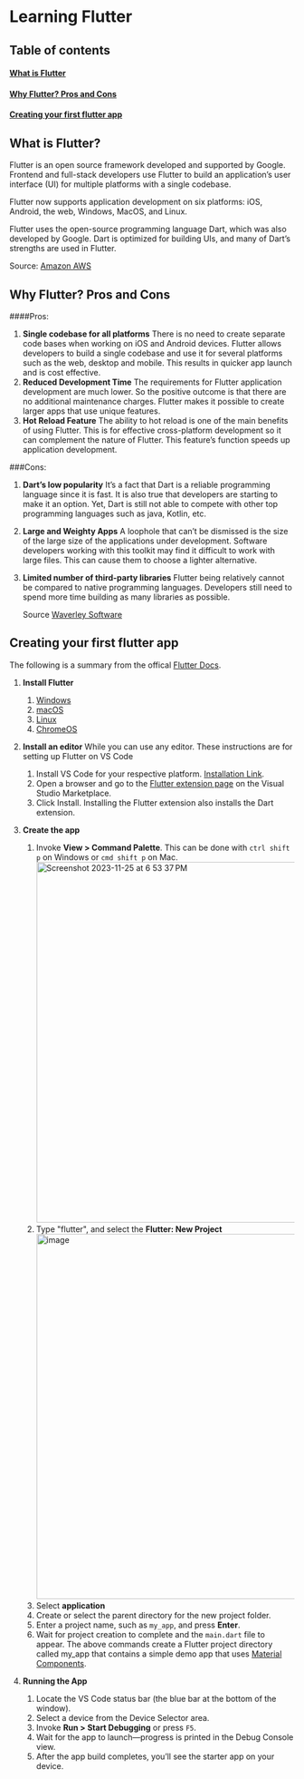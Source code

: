 # Learning Flutter

## Table of contents

#### [What is Flutter](#what-is-flutter)

#### [Why Flutter? Pros and Cons](#why-flutter-pros-and-cons)

#### [Creating your first flutter app](#creating-your-first-flutter-app)

## What is Flutter?

Flutter is an open source framework developed and supported by Google. Frontend and full-stack developers use Flutter to build an application’s user interface (UI) for multiple platforms with a single codebase.

Flutter now supports application development on six platforms: iOS, Android, the web, Windows, MacOS, and Linux.

Flutter uses the open-source programming language Dart, which was also developed by Google. Dart is optimized for building UIs, and many of Dart’s strengths are used in Flutter.

Source: [Amazon AWS](https://aws.amazon.com/what-is/flutter/)

## Why Flutter? Pros and Cons

####Pros:

1. **Single codebase for all platforms**
   There is no need to create separate code bases when working on iOS and Android devices. Flutter allows developers to build a single codebase and use it for several platforms such as the web, desktop and mobile. This results in quicker app launch and is cost effective.
2. **Reduced Development Time**
   The requirements for Flutter application development are much lower. So the positive outcome is that there are no additional maintenance charges. Flutter makes it possible to create larger apps that use unique features.
3. **Hot Reload Feature**
   The ability to hot reload is one of the main benefits of using Flutter. This is for effective cross-platform development so it can complement the nature of Flutter. This feature’s function speeds up application development.

###Cons:

1. **Dart’s low popularity**
   It’s a fact that Dart is a reliable programming language since it is fast. It is also true that developers are starting to make it an option. Yet, Dart is still not able to compete with other top programming languages such as java, Kotlin, etc.
2. **Large and Weighty Apps**
   A loophole that can’t be dismissed is the size of the large size of the applications under development. Software developers working with this toolkit may find it difficult to work with large files. This can cause them to choose a lighter alternative.
3. **Limited number of third-party libraries**
   Flutter being relatively cannot be compared to native programming languages. Developers still need to spend more time building as many libraries as possible.

   Source [Waverley Software](https://waverleysoftware.com/blog/why-use-flutter-pros-and-cons/#:~:text=Flutter%20allows%20developers%20to%20build,application%20development%20are%20much%20lower.)

## Creating your first flutter app

The following is a summary from the offical [Flutter Docs](https://docs.flutter.dev/get-started/).

1. **Install Flutter**

   1. [Windows](https://docs.flutter.dev/get-started/install/windows)
   2. [macOS](https://docs.flutter.dev/get-started/install/macos)
   3. [Linux](https://docs.flutter.dev/get-started/install/linux)
   4. [ChromeOS](https://docs.flutter.dev/get-started/install/chromeos)

2. **Install an editor**
   While you can use any editor. These instructions are for setting up Flutter on VS Code

   1. Install VS Code for your respective platform. [Installation Link](https://code.visualstudio.com/download).
   2. Open a browser and go to the [Flutter extension page](https://marketplace.visualstudio.com/items?itemName=Dart-Code.flutter) on the Visual Studio Marketplace.
   3. Click Install. Installing the Flutter extension also installs the Dart extension.

3. **Create the app**
   1. Invoke **View > Command Palette**. This can be done with `ctrl shift p` on Windows or `cmd shift p` on Mac.
      <img width="636" alt="Screenshot 2023-11-25 at 6 53 37 PM" src="https://github.com/learning-software-engineering/learning-software-engineering.github.io/assets/65613404/9bdf3ef1-ad9b-4848-b6bb-723f85462c36">
   2. Type "flutter", and select the **Flutter: New Project**
      <img width="644" alt="image" src="https://github.com/learning-software-engineering/learning-software-engineering.github.io/assets/65613404/47cf0a8d-25a5-4076-ad6d-54cc8197384d">
   3. Select **application**
   4. Create or select the parent directory for the new project folder.
   5. Enter a project name, such as `my_app`, and press **Enter**.
   6. Wait for project creation to complete and the `main.dart` file to appear.
      The above commands create a Flutter project directory called my_app that contains a simple demo app that uses [Material Components](https://m3.material.io/components).
4. **Running the App**
   1. Locate the VS Code status bar (the blue bar at the bottom of the window).
   2. Select a device from the Device Selector area.
   3. Invoke **Run > Start Debugging** or press `F5`.
   4. Wait for the app to launch—progress is printed in the Debug Console view.
   5. After the app build completes, you’ll see the starter app on your device.

